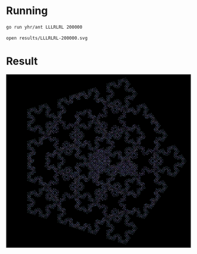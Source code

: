 # Running

```
go run yhr/ant LLLRLRL 200000
```

```
open results/LLLRLRL-200000.svg
```

# Result

![](example/LLLRLRL-200000.svg.png)
